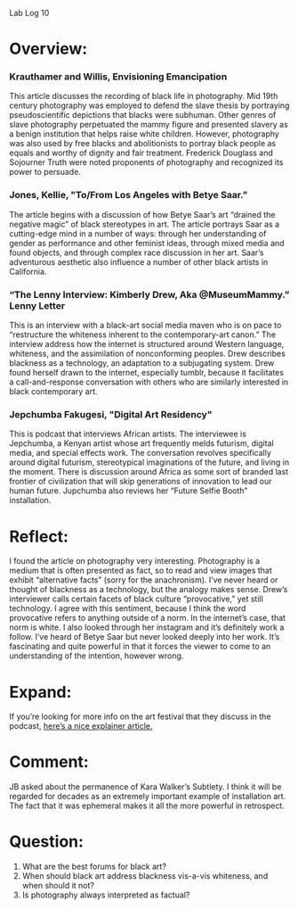 Lab Log 10

# Overview: 

### Krauthamer and Willis, Envisioning Emancipation

This article discusses the recording of black life in photography. Mid 19th century photography was employed to defend the slave thesis by portraying pseudoscientific depictions that blacks were subhuman. Other genres of slave photography perpetuated the mammy figure and presented slavery as a benign institution that helps raise white children. However, photography was also used by free blacks and abolitionists to portray black people as equals and worthy of dignity and fair treatment. Frederick Douglass and Sojourner Truth were noted proponents of photography and recognized its power to persuade.

### Jones, Kellie, "To/From Los Angeles with Betye Saar.”

The article begins with a discussion of how Betye Saar’s art “drained the negative magic” of black stereotypes in art. The article portrays Saar as a cutting-edge mind in a number of ways: through her understanding of gender as performance and other feminist ideas, through mixed media and found objects, and through complex race discussion in her art. Saar’s adventurous aesthetic also influence a number of other black artists in California.

### “The Lenny Interview: Kimberly Drew, Aka @MuseumMammy.” Lenny Letter

This is an interview with a black-art social media maven who is on pace to “restructure the whiteness inherent to the contemporary-art canon.” The interview address how the internet is structured around Western language, whiteness, and the assimilation of nonconforming peoples. Drew describes blackness as a technology, an adaptation to a subjugating system. Drew found herself drawn to the internet, especially tumblr, because it facilitates a call-and-response conversation with others who are similarly interested in black contemporary art.

### Jepchumba Fakugesi, "Digital Art Residency"

This is podcast that interviews African artists. The interviewee is Jepchumba, a Kenyan artist whose art frequently melds futurism, digital media, and special effects work. The conversation revolves specifically around digital futurism, stereotypical imaginations of the future, and living in the moment. There is discussion around Africa as some sort of branded last frontier of civilization that will skip generations of innovation to lead our human future. Jupchumba also reviews her “Future Selfie Booth” installation.

# Reflect:

I found the article on photography very interesting. Photography is a medium that is often presented as fact, so to read and view images that exhibit “alternative facts” (sorry for the anachronism). I’ve never heard or thought of blackness as a technology, but the analogy makes sense. Drew’s interviewer calls certain facets of black culture “provocative,” yet still technology. I agree with this sentiment, because I think the word provocative refers to anything outside of a norm. In the internet’s case, that norm is white. I also looked through her instagram and it’s definitely work a follow. I’ve heard of Betye Saar but never looked deeply into her work. It’s fascinating and quite powerful in that it forces the viewer to come to an understanding of the intention, however wrong. 

# Expand:

If you’re looking for more info on the art festival that they discuss in the podcast, [here’s a nice explainer article.](http://www.huffingtonpost.co.uk/beatrice-pembroke/how-creative-technology-is-changing-the-citys-identity_b_8170746.html)

# Comment:

JB asked about the permanence of Kara Walker’s Subtlety. I think it will be regarded for decades as an extremely important example of installation art. The fact that it was ephemeral makes it all the more powerful in retrospect.

# Question:
1. What are the best forums for black art?
2. When should black art address blackness vis-a-vis whiteness, and when should it not?
3. Is photography always interpreted as factual?

